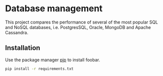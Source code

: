# Database management

This project compares the performance of several of the most popular SQL and NoSQL databases, i.e. PostgresSQL, Oracle, MongoDB and Apache Cassandra.

## Installation

Use the package manager [pip](https://pip.pypa.io/en/stable/) to install foobar.

```bash
pip install -r requirements.txt
```